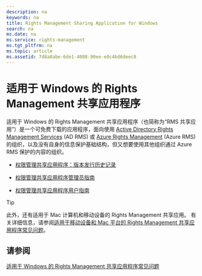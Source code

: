 ```yaml
---
description: na
keywords: na
title: Rights Management Sharing Application for Windows
search: na
ms.date: na
ms.service: rights-management
ms.tgt_pltfrm: na
ms.topic: article
ms.assetid: 7d8a8abe-6de1-4088-90ee-e0c4bd6deec8
---
```

# 适用于 Windows 的 Rights Management 共享应用程序
适用于 Windows 的 Rights Management 共享应用程序（也简称为“RMS 共享应用”）是一个可免费下载的应用程序，面向使用 [Active Directory Rights Management Services](https://technet.microsoft.com/library/cc772403.aspx) (AD RMS) 或 [Azure Rights Management](https://technet.microsoft.com/library/jj585024.aspx) (Azure RMS) 的组织，以及没有自身的信息保护基础结构，但又想要使用其他组织通过 Azure RMS 保护的内容的组织。

-   [权限管理共享应用程序：版本发行历史记录](../Topic/Rights_Management_sharing_application__Version_release_history.md)

-   [权限管理共享应用程序管理员指南](../Topic/Rights_Management_sharing_application_administrator_guide.md)

-   [权限管理共享应用程序用户指南](../Topic/Rights_Management_sharing_application_user_guide.md)

> [!TIP]
> 此外，还有适用于 Mac 计算机和移动设备的 Rights Management 共享应用。 有关详细信息，请参阅[适用于移动设备和 Mac 平台的 Rights Management 共享应用程序常见问题](http://technet.microsoft.com/dn451248)。

## 请参阅
[适用于 Windows 的 Rights Management 共享应用程序常见问题](http://technet.microsoft.com/dn467883)

